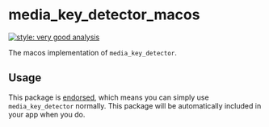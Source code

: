 # media_key_detector_macos

[![style: very good analysis][very_good_analysis_badge]][very_good_analysis_link]

The macos implementation of `media_key_detector`.

## Usage

This package is [endorsed][endorsed_link], which means you can simply use `media_key_detector`
normally. This package will be automatically included in your app when you do.

[endorsed_link]: https://flutter.dev/docs/development/packages-and-plugins/developing-packages#endorsed-federated-plugin
[very_good_analysis_badge]: https://img.shields.io/badge/style-very_good_analysis-B22C89.svg
[very_good_analysis_link]: https://pub.dev/packages/very_good_analysis
